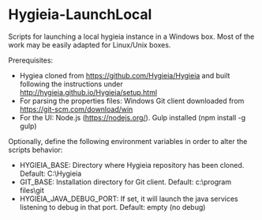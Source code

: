 # Hygieia-LaunchLocal
Scripts for launching a local hygieia instance in a Windows box.  Most of the work may be easily adapted for Linux/Unix boxes.

Prerequisites:

* Hygiea cloned from https://github.com/Hygieia/Hygieia and built following the instructions under http://hygieia.github.io/Hygieia/setup.html
* For parsing the properties files: Windows Git client downloaded from https://git-scm.com/download/win
* For the UI: Node.js (https://nodejs.org/).  Gulp installed (npm install -g gulp)

Optionally, define the following environment variables in order to alter the scripts behavior:

* HYGIEIA_BASE: Directory where Hygieia repository has been cloned.  Default: C:\Hygieia
* GIT_BASE: Installation directory for Git client.  Default: c:\program files\git
* HYGIEIA\_JAVA\_DEBUG\_PORT: If set, it will launch the java services listening to debug in that port.  Default: empty (no debug)
